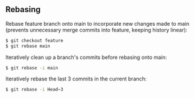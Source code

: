 ## Rebasing

Rebase feature branch onto main to incorporate new changes made to main (prevents unnecessary merge commits into feature, keeping history linear):

```bash
$ git checkout feature
$ git rebase main
```

Iteratively clean up a branch's commits before rebasing onto main:

```bash
$ git rebase -i main
```

Iteratively rebase the last 3 commits in the current branch:

```bash
$ git rebase -i Head~3
```
